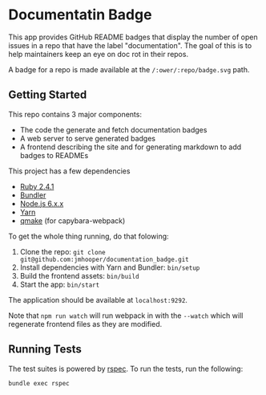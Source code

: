 # Documentatin Badge

This app provides GitHub README badges that display the number of open issues in a repo that have the label "documentation". The goal of this is to help maintainers keep an eye on doc rot in their repos.

A badge for a repo is made available at the `/:ower/:repo/badge.svg` path.

## Getting Started

This repo contains 3 major components:

- The code the generate and fetch documentation badges
- A web server to serve generated badges
- A frontend describing the site and for generating markdown to add badges to READMEs

This project has a few dependencies

- [Ruby 2.4.1](https://www.ruby-lang.org/)
- [Bundler](http://bundler.io/)
- [Node.js 6.x.x](https://nodejs.org/)
- [Yarn](https://yarnpkg.com/)
- [qmake](https://github.com/thoughtbot/capybara-webkit/wiki/Installing-Qt-and-compiling-capybara-webkit) (for capybara-webpack)

To get the whole thing running, do that folowing:

1. Clone the repo: `git clone git@github.com:jmhooper/documentation_badge.git`
1. Install dependencies with Yarn and Bundler: `bin/setup`
1. Build the frontend assets: `bin/build`
1. Start the app: `bin/start`

The application should be available at `localhost:9292`.

Note that `npm run watch` will run webpack in with the `--watch` which will regenerate frontend files as they are modified.

## Running Tests

The test suites is powered by [rspec](). To run the tests, run the following:

```
bundle exec rspec
```
